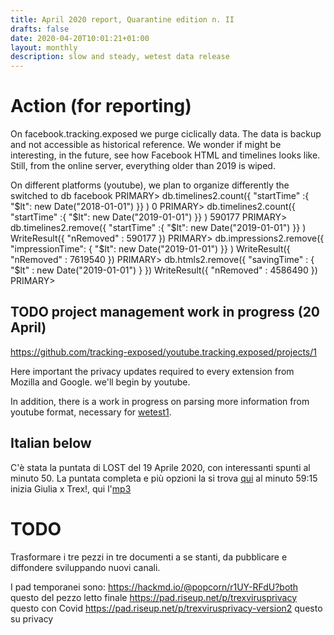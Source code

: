```yaml
---
title: April 2020 report, Quarantine edition n. II
drafts: false
date: 2020-04-20T10:01:21+01:00
layout: monthly
description: slow and steady, wetest data release
---
```


# Action (for reporting)

On facebook.tracking.exposed we purge ciclically data. The data is backup and not accessible as historical reference. We wonder if might be interesting, in the future, see how Facebook HTML and timelines looks like.
Still, from the online server, everything older than 2019 is wiped.

On different platforms (youtube), we plan to organize differently the
switched to db facebook
PRIMARY> db.timelines2.count({ "startTime" :{  "$lt": new Date("2018-01-01") }} )
0
PRIMARY> db.timelines2.count({ "startTime" :{  "$lt": new Date("2019-01-01") }} )
590177
PRIMARY> db.timelines2.remove({ "startTime" :{  "$lt": new Date("2019-01-01") }} )
WriteResult({ "nRemoved" : 590177 })
PRIMARY> db.impressions2.remove({ "impressionTime": { "$lt": new Date("2019-01-01") }} )
WriteResult({ "nRemoved" : 7619540 })
PRIMARY> db.htmls2.remove({ "savingTime" : { "$lt" : new Date("2019-01-01") } })
WriteResult({ "nRemoved" : 4586490 })
PRIMARY>
## TODO project management work in progress (20 April)

https://github.com/tracking-exposed/youtube.tracking.exposed/projects/1

Here important the privacy updates required to every extension from Mozilla and Google. we'll begin by youtube.

In addition, there is a work in progress on parsing more information from youtube format, necessary for [wetest1](https://youtube.tracking.exposed/wetest/1).

## Italian below

C'è stata la puntata di LOST del 19 Aprile 2020, con interessanti spunti al minuto 50. La puntata completa e più opzioni la si trova [qui](https://archive.org/details/20200419loco19) al minuto 59:15 inizia Giulia x Trex!, qui l'[mp3](https://archive.org/download/20200419loco19/2020-04-19-loco19.mp3)

# TODO
Trasformare i tre pezzi in tre documenti a se stanti, da pubblicare e diffondere sviluppando nuovi canali.

I pad temporanei sono:
https://hackmd.io/@popcorn/r1UY-RFdU?both questo del pezzo letto finale
https://pad.riseup.net/p/trexvirusprivacy questo con Covid
https://pad.riseup.net/p/trexvirusprivacy-version2 questo su privacy
